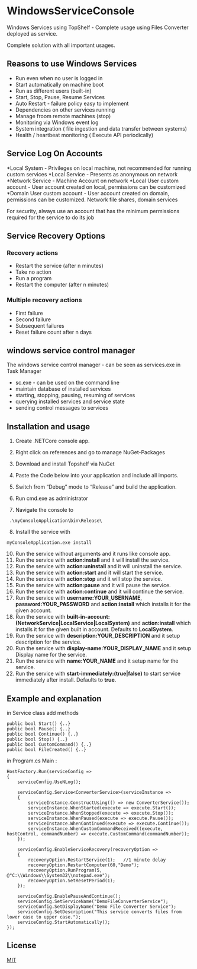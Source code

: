 # WindowsServiceConsole
Windows Services using TopShelf - Complete usage using Files Converter deployed as service.

Complete solution with all important usages.

## Reasons to use Windows Services

* Run even when no user is logged in
* Start automatically on machine boot
* Run as different users (built-in)
* Start, Stop, Pause, Resume Services
* Auto Restart - failure policy easy to implement
* Dependencies on other services running
* Manage froom remote machines (stop)
* Monitoring via Windows event log
* System integration ( file ingestion and data transfer between systems)
* Health / heartbeat monitoring ( Execute API periodically)

## Service Log On Accounts

*Local System - Privileges on local machine, not recommended for running custom services
*Local Service - Presents as anonymous on network
*Network Service - Machine Account on network
*Local User custom account - User account created on local, permissions can be customized
*Domain User custom account - User account created on domain, permissions can be customized. Network file shares, domain services

For security, always use an account that has the minimum permissions required for the service to do its job

## Service Recovery Options
### Recovery actions
* Restart the service (after n minutes)
* Take no action
* Run a program
* Restart the computer (after n minutes)

### Multiple recovery actions
* First failure
* Second failure
* Subsequent failures
* Reset failure count after n days

## windows service control manager
The windows service control manager - can be seen as services.exe in Task Manager
* sc.exe - can be used on the command line
* maintain database of installed services
* starting, stopping, pausing, resuming of services
* querying installed services and service state
* sending control messages to services
  

## Installation and usage 

1. Create .NETCore console app.
	
2. Right click on references and go to manage NuGet-Packages

3. Download and install Topshelf via NuGet

4. Paste the Code below into your application and include all imports.

5. Switch from “Debug” mode to “Release” and build the application.

6. Run cmd.exe as administrator
   
8. Navigate the console to
```
 .\myConsoleApplication\bin\Release\
```

8. Install the service with
```
myConsoleApplication.exe install
```

10. Run the service without arguments and it runs like console app.
11. Run the service with **action:install** and it will install the service.
12. Run the service with **action:uninstall** and it will uninstall the service.
13. Run the service with **action:start** and it will start the service.
14. Run the service with **action:stop** and it will stop the service.
9. Run the service with **action:pause** and it will pause the service.
9. Run the service with **action:continue** and it will continue the service.
10. Run the service with **username:YOUR_USERNAME**, **password:YOUR_PASSWORD** and **action:install** which installs it for the given account.
11. Run the service with **built-in-account:(NetworkService|LocalService|LocalSystem)** and **action:install** which installs it for the given built in account. Defaults to **LocalSystem**.
12. Run the service with **description:YOUR_DESCRIPTION** and it setup description for the service.
13. Run the service with **display-name:YOUR_DISPLAY_NAME** and it setup Display name for the service.
14. Run the service with **name:YOUR_NAME** and it setup name for the service.
15. Run the service with **start-immediately:(true|false)** to start service immediately after install. Defaults to **true**.

## Example and explanation

in Service class add methods
```
public bool Start() {..}
public bool Pause() {..}
public bool Continue() {..}
public bool Stop() {..}
public bool CustomCommand() {..}
public bool FileCreated() {..}
```

in Program.cs Main :
```
HostFactory.Run(serviceConfig =>
{
    serviceConfig.UseNLog();

    serviceConfig.Service<ConverterService>(serviceInstance =>
    {
        serviceInstance.ConstructUsing(() => new ConverterService());
        serviceInstance.WhenStarted(execute => execute.Start());
        serviceInstance.WhenStopped(execute => execute.Stop());
        serviceInstance.WhenPaused(execute => execute.Pause());
        serviceInstance.WhenContinued(execute => execute.Continue());
        serviceInstance.WhenCustomCommandReceived((execute, hostControl, commandNumber) => execute.CustomCommand(commandNumber));
    });

    serviceConfig.EnableServiceRecovery(recoveryOption =>
    {
        recoveryOption.RestartService(1);   //1 minute delay    
        recoveryOption.RestartComputer(60,"Demo");
        recoveryOption.RunProgram(5, @"C:\\Windows\\System32\\notepad.exe");
        recoveryOption.SetResetPeriod(1);
    });

    serviceConfig.EnablePauseAndContinue();
    serviceConfig.SetServiceName("DemoFileConverterService");
    serviceConfig.SetDisplayName("Demo File Converter Service");
    serviceConfig.SetDescription("This service converts files from lower case to upper case.");
    serviceConfig.StartAutomatically();
});
```

## License

[MIT](https://github.com/bbsoft0/WindowsServicesExample/blob/master/LICENSE)
